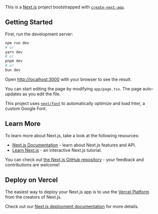 This is a [Next.js](https://nextjs.org/) project bootstrapped with [`create-next-app`](https://github.com/vercel/next.js/tree/canary/packages/create-next-app).

## Getting Started

First, run the development server:

```bash
npm run dev
# or
yarn dev
# or
pnpm dev
# or
bun dev
```

Open [http://localhost:3000](http://localhost:3000) with your browser to see the result.

You can start editing the page by modifying `app/page.tsx`. The page auto-updates as you edit the file.

This project uses [`next/font`](https://nextjs.org/docs/basic-features/font-optimization) to automatically optimize and load Inter, a custom Google Font.

## Learn More

To learn more about Next.js, take a look at the following resources:

- [Next.js Documentation](https://nextjs.org/docs) - learn about Next.js features and API.
- [Learn Next.js](https://nextjs.org/learn) - an interactive Next.js tutorial.

You can check out [the Next.js GitHub repository](https://github.com/vercel/next.js/) - your feedback and contributions are welcome!

## Deploy on Vercel

The easiest way to deploy your Next.js app is to use the [Vercel Platform](https://vercel.com/new?utm_medium=default-template&filter=next.js&utm_source=create-next-app&utm_campaign=create-next-app-readme) from the creators of Next.js.

Check out our [Next.js deployment documentation](https://nextjs.org/docs/deployment) for more details.

<!-- Below data add in create .env.local -->
<!-- NEXT_PUBLIC_SUPABASE_URL=https://dbhxuyiskzohvmsoygck.supabase.co
NEXT_PUBLIC_SUPABASE_ANON_KEY=eyJhbGciOiJIUzI1NiIsInR5cCI6IkpXVCJ9.eyJpc3MiOiJzdXBhYmFzZSIsInJlZiI6ImRiaHh1eWlza3pvaHZtc295Z2NrIiwicm9sZSI6ImFub24iLCJpYXQiOjE3MjcwOTE1OTEsImV4cCI6MjA0MjY2NzU5MX0.m8uWvY-8jKooVQDJjcCYH3StulFLd8OE6RC82ARIsWY
GITHUB_CLIENT_ID=Ov23liz5vN5vGuhhtJnl
GITHUB_SECRET_KEY=e082352949e5815fe9d9efe08c6f1f6bdbbf51c0
NEXT_PUBLIC_STRIPE_PUBLISH_KEY=pk_test_51Pxqh92Nidz8IGwGHZFeihUIauwffILogMIiLfdeTXJWHbZAxSt0mC17fosJ6TIxG2BVuWzrJqmqV23vKOqTWbTn00TFn95Awm
NEXT_PUBLIC_STRIPE_SECRET_KEY=sk_test_51Pxqh92Nidz8IGwGuH2o7ZyO9cOMrYVSAsUXvrHXIDXXZVNnj8790t9gbsMbNTPoPEALzbgZQpYYJiE0as1PAyrs001va9CGB0
HOST=http://localhost:3000 -->
